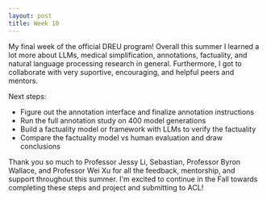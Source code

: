 ```yaml
---
layout: post
title: Week 10
---
```

My final week of the official DREU program!
Overall this summer I learned a lot more about LLMs, medical simplification, annotations, factuality, and natural language processing research in general. Furthermore, I got to collaborate with very suportive, encouraging, and helpful peers and mentors. 

Next steps:
- Figure out the annotation interface and finalize annotation instructions
- Run the full annotation study on 400 model generations
- Build a factuality model or framework with LLMs to verify the factuality
- Compare the factuality model vs human evaluation and draw conclusions

Thank you so much to Professor Jessy Li, Sebastian, Professor Byron Wallace, and Professor Wei Xu for all the feedback, mentorship, and support throughout this summer. I'm excited to continue in the Fall towards completing these steps and project and submitting to ACL!
